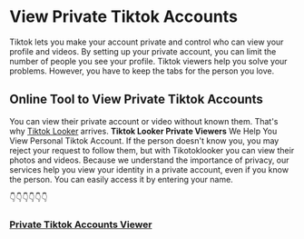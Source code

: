 # View Private Tiktok Accounts
<p>Tiktok lets you make your account private and control who can view your profile and videos. By setting up your private account, you can limit the number of people you see your profile.
Tiktok viewers help you solve your problems. However, you have to keep the tabs for the person you love.</p>
<h2>Online Tool to View Private Tiktok Accounts</h2>
<p>You can view their private account or video without known them. That's why <a href="https://tiktoklooker.pages.dev" >Tiktok Looker</a> arrives.
<b>Tiktok Looker Private Viewers</b> We Help You View Personal Tiktok Account. If the person doesn't know you, you may reject your request to follow them, but with Tikotoklooker you can view their photos and videos.
Because we understand the importance of privacy, our services help you view your identity in a private account, even if you know the person. You can easily access it by entering your name.</p>
<p>👇👇👇👇👇👇</p>
<h3><a href="https://tiktoklooker.pages.dev" >Private Tiktok Accounts Viewer</a></h3>
